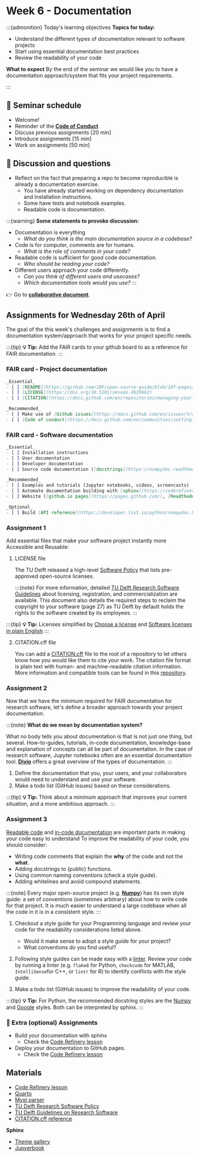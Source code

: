 # Week 6 - Documentation

:::{admonition} Today's learning objectives
**Topics for today:**
- Understand the different types of documentation relevant to software projects
- Start using essential documentation best practices
- Review the readability of your code

**What to expect**
By the end of the seminar we would like you to have a documentation approach/system that fits your project requirements. 

:::

## 📆 Seminar schedule

- Welcome!
- Reminder of the [**Code of Conduct**](./code-of-conduct.md)
- Discuss previous assignments [20 min]
- Introduce assignments [15 min]
- Work on assignments [50 min]

## 🙋 Discussion and questions
- Reflect on the fact that preparing a repo to become reproducible is already a documentation exercise. 
    - You have already started working on dependency documentation and installation instructions.
    - Some have tests and notebook examples.
    - Readable code is documentation.
    
:::{warning}
**Some statements to provoke discussion:**
- Documentation is everything
    - *What do you think is the main documentation source in a codebase?*
- Code is for computer, comments are for humans.
    - *What is the role of comments in your code?*
- Readable code is sufficient for good code documentation.
    - *Who should be reading your code?*
- Different users approach your code differently. 
    - *Can you think of different users and usecases?*
    - *Which documentation tools would you use?*
:::


👉 Go to [**collaborative document**](https://hackmd.io/@fair4rs/rJoEhe4zn).


## Assignments for Wednesday 26th of April
The goal of the this week's challenges and assignments is to find a documentation system/approach that works for your project specific needs.

:::{tip}
**💡 Tip:** Add the FAIR cards to your github board to as a reference for FAIR documentation.
:::

### FAIR card - Project documentation
```markdown
_Essential_  
- [ ] [README](https://github.com/18F/open-source-guide/blob/18f-pages/pages/making-readmes-readable.md)
- [ ] [LICENSE](https://doi.org/10.5281/zenodo.4629662)
- [ ] [CITATION](https://docs.github.com/en/repositories/managing-your-repositorys-settings-and-features/customizing-your-repository/about-citation-files)

_Recommended_  
- [ ] Make use of [Github issues](https://docs.github.com/en/issues/tracking-your-work-with-issues/about-issues)
- [ ] [Code of conduct](https://docs.github.com/en/communities/setting-up-your-project-for-healthy-contributions/adding-a-code-of-conduct-to-your-project)
```

### FAIR card - Software documentation
```markdown
_Essential_  
- [ ] Installation instructions
- [ ] User documentation
- [ ] Developer documentation
- [ ] Source code documentation ([docstrings](https://numpydoc.readthedocs.io/en/latest/format.html))

_Recommended_  
- [ ] Examples and tutorials (Jupyter notebooks, videos, screencasts)
- [ ] Automate documentation building with [sphinx](https://coderefinery.github.io/sphinx-lesson/)
- [ ] Website ([github.io pages](https://pages.github.com/), [Readthedocs](https://readthedocs.org/), [JupyterBook](https://jupyterbook.org/intro.html)

_Optional_  
- [ ] Build [API reference](https://developer.lsst.io/python/numpydoc.html) from docstrings
```


### Assignment 1 
Add essential files that make your software project instantly more Accessible and Reusable:
1. LICENSE file
    
    The TU Delft released a high-level [Software Policy](https://zenodo.org/record/4629662#.ZD7vJnZByUk) that lists pre-approved open-source licenses. 
    
    :::{note}
    For more information, detailed [TU Delft Research Software Guidelines](https://d2k0ddhflgrk1i.cloudfront.net/TUDelft/Over_TU_Delft/Strategie/TU%20Delft%20Research%20Software%20Guidelines.pdf) about licensing, registration, and commercialization are available. This document also details the required steps to reclaim the copyright to your software (page 27) as TU Delft by default holds the rights to the software created by its employees.
    :::
   
:::{tip}
**💡 Tip:** Licenses simplified by [Choose a license](https://choosealicense.com/licenses/) and [Software licenses in plain English](https://www.tldrlegal.com/)
:::

2. CITATION.cff file
    
    You can add a [CITATION.cff](https://citation-file-format.github.io/) file to the root of a repository to let others know how you would like them to cite your work. The citation file format is plain text with human- and machine-readable citation information. More information and compatible tools can be found in this [repository](https://github.com/citation-file-format/citation-file-format). 

### Assignment 2
Now that we have the minimum required for FAIR documentation for research software, let's define a broader approach towards your project documentation.

:::{note}
**What do we mean by documentation system?**

What no body tells you about documentation is that is not just one thing, but several. How-to-guides, tutorials, in-code documentation, knowledge-base and explanation of concepts can all be part of documentation. In the case of research software, Jupyter notebooks often are an essential documentation tool. [**Divio**](https://documentation.divio.com/) offers a great overview of the types of documentation.
:::

1. Define the documentation that you, your users, and your collaborators would need to understand and use your software.
2. Make a todo list (GitHub issues) based on these considerations.

:::{tip}
**💡 Tip:** Think about a minimum approach that improves your current situation, and a more ambitious approach.
:::

### Assignment 3
[Readable code](https://raw.githack.com/mwakok/FAIR4RS/main/Readability.html) and [in-code documentation](https://coderefinery.github.io/documentation/in-code-documentation/) are important parts in making your code easy to understand To improve the readability of your code, you should consider:

- Writing code comments that explain the **why** of the code and not the **what**.
- Adding docstrings to (public) functions.
- Using common naming conventions (check a style guide).
- Adding whitelines and avoid compound statements.

:::{note}
Every major open-source project (e.g. [**Numpy**](https://numpydoc.readthedocs.io/en/latest/format.html)) has its own style guide: a set of conventions (sometimes arbitrary) about how to write code for that project. It is much easier to understand a large codebase when all the code in it is in a consistent style. 
:::

1. Checkout a style guide for your Programming language and review your code for the readability considerations listed above.
    - Would it make sense to adopt a style guide for your project?
    - What conventions do you find useful?

2. Following style guides can be made easy with a [linter](https://github.com/caramelomartins/awesome-linters). Review your code by running a linter (e.g. `flake8` for Python, `checkcode` for MATLAB, `IntelliSense`for C++, or `lintr` for R) to identify conflicts with the style guide.

3. Make a todo list (GitHub issues) to improve the readability of your code. 

:::{tip}
**💡 Tip:**
For Python, the recommended docstring styles are the [Numpy](https://sphinxcontrib-napoleon.readthedocs.io/en/latest/example_numpy.html) and [Google](https://sphinxcontrib-napoleon.readthedocs.io/en/latest/example_google.html#example-google) styles. Both can be interpreted by sphinx.
:::

### 💪 Extra (optional) Assignments
- Build your documentation with sphinx
    - Check the [Code Refinery lesson](https://coderefinery.github.io/documentation/sphinx/)
- Deploy your documentation to GitHub pages.
    - Check the [Code Refinery lesson](https://coderefinery.github.io/documentation/gh_workflow/)

## Materials

- [Code Refinery lesson](https://coderefinery.github.io/documentation/)
- [Quarto](https://quarto.org/)
- [Myst parser](https://myst-parser.readthedocs.io/en/latest/)
- [TU Delft Research Software Policy](https://zenodo.org/record/4629662#.ZD7vJnZByUk)
- [TU Delft Guidelines on Research Software](https://d2k0ddhflgrk1i.cloudfront.net/TUDelft/Over_TU_Delft/Strategie/TU%20Delft%20Research%20Software%20Guidelines.pdf)
- [CITATION.cff reference](https://github.com/citation-file-format/citation-file-format/blob/main/schema-guide.md)

**Sphinx**
- [Theme gallery](https://sphinx-themes.org/)
- [Jupyerbook](https://jupyterbook.org/en/stable/intro.html)
